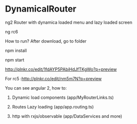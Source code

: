 # DynamicalRouter
ng2 Router with dynamica loaded menu and lazy loaded screen

ng rc6

How to run?
After download, go to folder

npm install

npm start

http://plnkr.co/edit/1fdAYP5PAbiHdJfTKgWo?p=preview
 
 
For rc5 :http://plnkr.co/edit/nm5m7N?p=preview


You can see  angular 2, how to:

1. Dynamic load components (app/MyRouterLinks.ts)

2. Routes Lazy loading (app/app.routing.ts)

3. http with rxjs/observable (app/DataServices and more)



